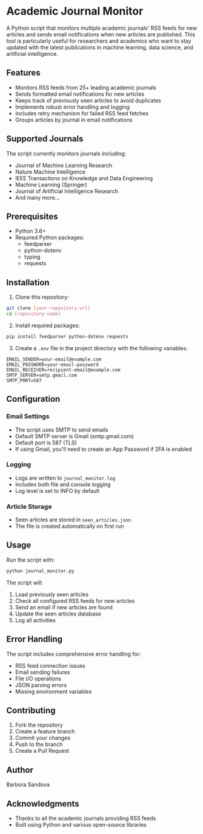 # Academic Journal Monitor

A Python script that monitors multiple academic journals' RSS feeds for new articles and sends email notifications when new articles are published. This tool is particularly useful for researchers and academics who want to stay updated with the latest publications in machine learning, data science, and artificial intelligence.

## Features

- Monitors RSS feeds from 25+ leading academic journals
- Sends formatted email notifications for new articles
- Keeps track of previously seen articles to avoid duplicates
- Implements robust error handling and logging
- Includes retry mechanism for failed RSS feed fetches
- Groups articles by journal in email notifications

## Supported Journals

The script currently monitors journals including:
- Journal of Machine Learning Research
- Nature Machine Intelligence
- IEEE Transactions on Knowledge and Data Engineering
- Machine Learning (Springer)
- Journal of Artificial Intelligence Research
- And many more...

## Prerequisites

- Python 3.6+
- Required Python packages:
  - feedparser
  - python-dotenv
  - typing
  - requests

## Installation

1. Clone this repository:
```bash
git clone [your-repository-url]
cd [repository-name]
```

2. Install required packages:
```bash
pip install feedparser python-dotenv requests
```

3. Create a `.env` file in the project directory with the following variables:
```
EMAIL_SENDER=your-email@example.com
EMAIL_PASSWORD=your-email-password
EMAIL_RECEIVER=recipient-email@example.com
SMTP_SERVER=smtp.gmail.com
SMTP_PORT=587
```

## Configuration

### Email Settings
- The script uses SMTP to send emails
- Default SMTP server is Gmail (smtp.gmail.com)
- Default port is 587 (TLS)
- If using Gmail, you'll need to create an App Password if 2FA is enabled

### Logging
- Logs are written to `journal_monitor.log`
- Includes both file and console logging
- Log level is set to INFO by default

### Article Storage
- Seen articles are stored in `seen_articles.json`
- The file is created automatically on first run

## Usage

Run the script with:
```bash
python journal_monitor.py
```

The script will:
1. Load previously seen articles
2. Check all configured RSS feeds for new articles
3. Send an email if new articles are found
4. Update the seen articles database
5. Log all activities

## Error Handling

The script includes comprehensive error handling for:
- RSS feed connection issues
- Email sending failures
- File I/O operations
- JSON parsing errors
- Missing environment variables

## Contributing

1. Fork the repository
2. Create a feature branch
3. Commit your changes
4. Push to the branch
5. Create a Pull Request

## Author

Barbora Sandova

## Acknowledgments

- Thanks to all the academic journals providing RSS feeds
- Built using Python and various open-source libraries